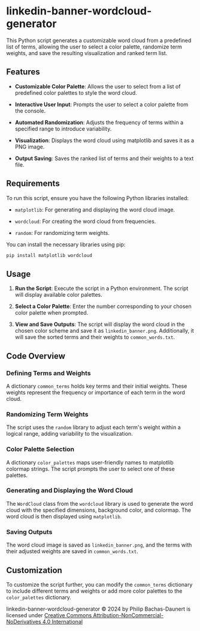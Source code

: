 # linkedin-banner-wordcloud-generator
This Python script generates a customizable word cloud from a predefined list of terms, allowing the user to select a color palette, randomize term weights, and save the resulting visualization and ranked term list.

## Features

- **Customizable Color Palette**: Allows the user to select from a list of predefined color palettes to style the word cloud.

- **Interactive User Input**: Prompts the user to select a color palette from the console.

- **Automated Randomization**: Adjusts the frequency of terms within a specified range to introduce variability.

- **Visualization**: Displays the word cloud using matplotlib and saves it as a PNG image.

- **Output Saving**: Saves the ranked list of terms and their weights to a text file.

## Requirements

To run this script, ensure you have the following Python libraries installed:

- `matplotlib`: For generating and displaying the word cloud image.

- `wordcloud`: For creating the word cloud from frequencies.

- `random`: For randomizing term weights.

You can install the necessary libraries using pip:

```bash
pip install matplotlib wordcloud
```

## Usage

1. **Run the Script**: Execute the script in a Python environment. The script will display available color palettes.

2. **Select a Color Palette**: Enter the number corresponding to your chosen color palette when prompted.

3. **View and Save Outputs**: The script will display the word cloud in the chosen color scheme and save it as `linkedin_banner.png`. Additionally, it will save the sorted terms and their weights to `common_words.txt`.

## Code Overview

### Defining Terms and Weights

A dictionary `common_terms` holds key terms and their initial weights. These weights represent the frequency or importance of each term in the word cloud.

### Randomizing Term Weights

The script uses the `random` library to adjust each term's weight within a logical range, adding variability to the visualization.

### Color Palette Selection

A dictionary `color_palettes` maps user-friendly names to matplotlib colormap strings. The script prompts the user to select one of these palettes.

### Generating and Displaying the Word Cloud

The `WordCloud` class from the `wordcloud` library is used to generate the word cloud with the specified dimensions, background color, and colormap. The word cloud is then displayed using `matplotlib`.

### Saving Outputs

The word cloud image is saved as `linkedin_banner.png`, and the terms with their adjusted weights are saved in `common_words.txt`.

## Customization

To customize the script further, you can modify the `common_terms` dictionary to include different terms and weights or add more color palettes to the `color_palettes` dictionary.

linkedin-banner-wordcloud-generator © 2024 by Philip Bachas-Daunert is licensed under [Creative Commons Attribution-NonCommercial-NoDerivatives 4.0 International](https://creativecommons.org/licenses/by-nc-nd/4.0/)
